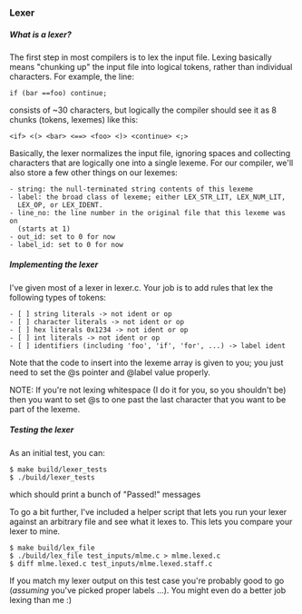 ### Lexer
##### What is a lexer?
The first step in most compilers is to lex the input file. Lexing basically
means "chunking up" the input file into logical tokens, rather than individual
characters. For example, the line:

    if (bar ==foo) continue;

consists of ~30 characters, but logically the compiler should see it as 8
chunks (tokens, lexemes) like this:

    <if> <(> <bar> <==> <foo> <)> <continue> <;>

Basically, the lexer normalizes the input file, ignoring spaces and collecting
characters that are logically one into a single lexeme. For our compiler, we'll
also store a few other things on our lexemes:

    - string: the null-terminated string contents of this lexeme
    - label: the broad class of lexeme; either LEX_STR_LIT, LEX_NUM_LIT,
      LEX_OP, or LEX_IDENT.
    - line_no: the line number in the original file that this lexeme was on
      (starts at 1)
    - out_id: set to 0 for now
    - label_id: set to 0 for now

##### Implementing the lexer
I've given most of a lexer in lexer.c. Your job is to add rules that lex the
following types of tokens:

    - [ ] string literals -> not ident or op
    - [ ] character literals -> not ident or op
    - [ ] hex literals 0x1234 -> not ident or op
    - [ ] int literals -> not ident or op
    - [ ] identifiers (including 'foo', 'if', 'for', ...) -> label ident

Note that the code to insert into the lexeme array is given to you; you just
need to set the @s pointer and @label value properly.

NOTE: If you're not lexing whitespace (I do it for you, so you shouldn't be)
then you want to set @s to one past the last character that you want to be part
of the lexeme.

##### Testing the lexer
As an initial test, you can:

    $ make build/lexer_tests
    $ ./build/lexer_tests

which should print a bunch of "Passed!" messages

To go a bit further, I've included a helper script that lets you run your lexer
against an arbitrary file and see what it lexes to. This lets you compare your
lexer to mine.

    $ make build/lex_file
    $ ./build/lex_file test_inputs/mlme.c > mlme.lexed.c
    $ diff mlme.lexed.c test_inputs/mlme.lexed.staff.c

If you match my lexer output on this test case you're probably good to go
(*assuming* you've picked proper labels ...). You might even do a better job
lexing than me :)
